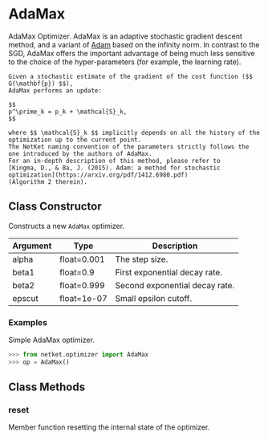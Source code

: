# AdaMax
AdaMax Optimizer.
    AdaMax is an adaptive stochastic gradient descent method,
    and a variant of [Adam](https://arxiv.org/pdf/1412.6980.pdf) based on the infinity norm.
    In contrast to the SGD, AdaMax offers the important advantage of being much
    less sensitive to the choice of the hyper-parameters (for example, the learning rate).

    Given a stochastic estimate of the gradient of the cost function ($$ G(\mathbf{p}) $$),
    AdaMax performs an update:

    $$
    p^\prime_k = p_k + \mathcal{S}_k,
    $$

    where $$ \mathcal{S}_k $$ implicitly depends on all the history of the optimization up to the current point.
    The NetKet naming convention of the parameters strictly follows the one introduced by the authors of AdaMax.
    For an in-depth description of this method, please refer to
    [Kingma, D., & Ba, J. (2015). Adam: a method for stochastic optimization](https://arxiv.org/pdf/1412.6980.pdf)
    (Algorithm 2 therein).

## Class Constructor
Constructs a new ``AdaMax`` optimizer.

|Argument|   Type    |         Description          |
|--------|-----------|------------------------------|
|alpha   |float=0.001|The step size.                |
|beta1   |float=0.9  |First exponential decay rate. |
|beta2   |float=0.999|Second exponential decay rate.|
|epscut  |float=1e-07|Small epsilon cutoff.         |


### Examples
Simple AdaMax optimizer.

```python
>>> from netket.optimizer import AdaMax
>>> op = AdaMax()

```



## Class Methods 
### reset
Member function resetting the internal state of the optimizer.



